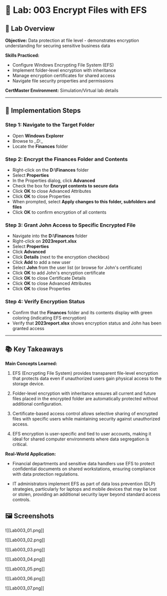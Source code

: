 # 🧪 Lab: 003 Encrypt Files with EFS

## 🎯 Lab Overview

**Objective:** Data protection at file level - demonstrates encryption understanding for securing sensitive business data 

**Skills Practiced:**
- Configure Windows Encrypting File System (EFS)
- Implement folder-level encryption with inheritance
- Manage encryption certificates for shared access
- Navigate file security properties and permissions 

**CertMaster Environment:** Simulation/Virtual lab details

---

## 📝 Implementation Steps

### Step 1: Navigate to the Target Folder

- Open **Windows Explorer**
- Browse to *_D:*_
- Locate the **Finances** folder

### Step 2: Encrypt the Finances Folder and Contents

- Right-click on the **D:\Finances** folder
- Select **Properties**
- In the Properties dialog, click **Advanced**
- Check the box for **Encrypt contents to secure data**
- Click **OK** to close Advanced Attributes
- Click **OK** to close Properties
- When prompted, select **Apply changes to this folder, subfolders and files**
- Click **OK** to confirm encryption of all contents

### Step 3: Grant John Access to Specific Encrypted File

- Navigate into the **D:\Finances** folder
- Right-click on **2023report.xlsx**
- Select **Properties**
- Click **Advanced**
- Click **Details** (next to the encryption checkbox)
- Click **Add** to add a new user
- Select **John** from the user list (or browse for John's certificate)
- Click **OK** to add John's encryption certificate
- Click **OK** to close Certificate Details
- Click **OK** to close Advanced Attributes
- Click **OK** to close Properties

### Step 4: Verify Encryption Status

- Confirm that the **Finances** folder and its contents display with green coloring (indicating EFS encryption)
- Verify that **2023report.xlsx** shows encryption status and John has been granted access

---

## 📚 Key Takeaways

**Main Concepts Learned:**

1. EFS (Encrypting File System) provides transparent file-level encryption that protects data even if unauthorized users gain physical access to the storage device.
    
2. Folder-level encryption with inheritance ensures all current and future files placed in the encrypted folder are automatically protected without additional configuration.
    
3. Certificate-based access control allows selective sharing of encrypted files with specific users while maintaining security against unauthorized access.
    
4. EFS encryption is user-specific and tied to user accounts, making it ideal for shared computer environments where data segregation is critical.
    

**Real-World Application:**

- Financial departments and sensitive data handlers use EFS to protect confidential documents on shared workstations, ensuring compliance with data protection regulations.
    
- IT administrators implement EFS as part of data loss prevention (DLP) strategies, particularly for laptops and mobile devices that may be lost or stolen, providing an additional security layer beyond standard access controls.
    

## 🖼️ Screenshots

![[Lab003_01.png]]

![[Lab003_02.png]]

![[Lab003_03.png]]

![[Lab003_04.png]]

![[Lab003_05.png]]

![[Lab003_06.png]]

![[Lab003_07.png]]
